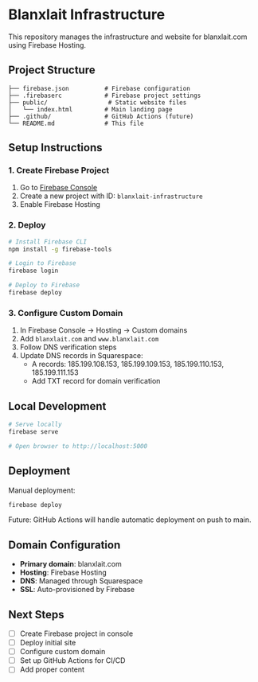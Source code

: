 # Blanxlait Infrastructure

This repository manages the infrastructure and website for blanxlait.com using Firebase Hosting.

## Project Structure

```
├── firebase.json          # Firebase configuration
├── .firebaserc            # Firebase project settings
├── public/                 # Static website files
│   └── index.html         # Main landing page
├── .github/               # GitHub Actions (future)
└── README.md              # This file
```

## Setup Instructions

### 1. Create Firebase Project
1. Go to [Firebase Console](https://console.firebase.google.com)
2. Create a new project with ID: `blanxlait-infrastructure`
3. Enable Firebase Hosting

### 2. Deploy
```bash
# Install Firebase CLI
npm install -g firebase-tools

# Login to Firebase
firebase login

# Deploy to Firebase
firebase deploy
```

### 3. Configure Custom Domain
1. In Firebase Console → Hosting → Custom domains
2. Add `blanxlait.com` and `www.blanxlait.com`
3. Follow DNS verification steps
4. Update DNS records in Squarespace:
   - A records: 185.199.108.153, 185.199.109.153, 185.199.110.153, 185.199.111.153
   - Add TXT record for domain verification

## Local Development

```bash
# Serve locally
firebase serve

# Open browser to http://localhost:5000
```

## Deployment

Manual deployment:
```bash
firebase deploy
```

Future: GitHub Actions will handle automatic deployment on push to main.

## Domain Configuration

- **Primary domain**: blanxlait.com
- **Hosting**: Firebase Hosting
- **DNS**: Managed through Squarespace
- **SSL**: Auto-provisioned by Firebase

## Next Steps

- [ ] Create Firebase project in console
- [ ] Deploy initial site
- [ ] Configure custom domain
- [ ] Set up GitHub Actions for CI/CD
- [ ] Add proper content

